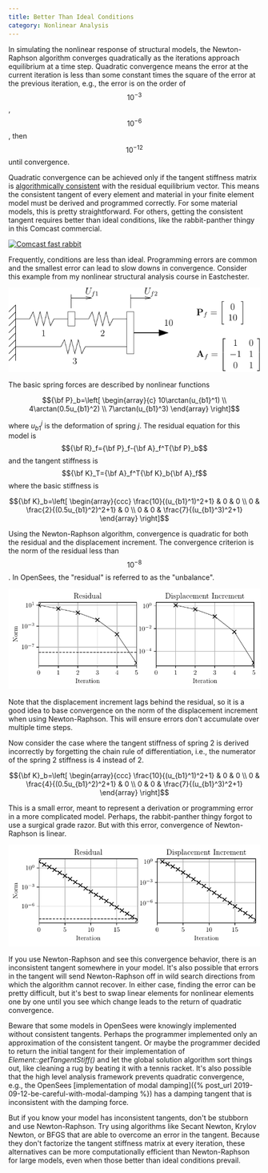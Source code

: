 ```yaml
---
title: Better Than Ideal Conditions
category: Nonlinear Analysis
---
```


In simulating the nonlinear response of structural models, the Newton-Raphson
algorithm converges quadratically as the iterations approach equilibrium at a
time step. Quadratic convergence means the error at the current iteration is
less than some constant times the square of the error at the previous
iteration, e.g., the error is on the order of $$10^{-3}$$, $$10^{-6}$$,
then $$10^{-12}$$ until convergence.

Quadratic convergence can be achieved only if the tangent stiffness matrix is
[algorithmically consistent](https://doi.org/10.1016/0045-7825(85)90070-2)
with the residual equilibrium vector. This means
the consistent tangent of every element and material in your finite element
model must be derived and programmed correctly. For some material models, this
is pretty straightforward. For others, getting the consistent tangent requires
better than ideal conditions, like the rabbit-panther thingy in this Comcast
commercial.

[![Comcast fast rabbit](http://img.youtube.com/vi/h16qMJ_LCyg/0.jpg)](http://www.youtube.com/watch?v=h16qMJ_LCyg "Comcast fast rabbit")

Frequently, conditions are less than ideal. Programming errors are common and
the smallest error can lead to slow downs in convergence. Consider this example
from my nonlinear structural analysis course in Eastchester.

![Two DOF model with three springs](/assets/images/Spring2DOF.png)

The basic spring forces are described by nonlinear functions

$${\bf P}_b=\left[
\begin{array}{c}
10\arctan(u_{b1}^1) \\
4\arctan(0.5u_{b1}^2) \\
7\arctan(u_{b1}^3)
\end{array}
\right]$$

where $u_{b1}^j$ is the deformation of spring _j_. The residual equation for
this model is $${\bf R}_f={\bf P}_f-{\bf A}_f^T{\bf P}_b$$ and the tangent
stiffness is $${\bf K}_T={\bf A}_f^T{\bf K}_b{\bf A}_f$$ where the basic
stiffness is

$${\bf K}_b=\left[
\begin{array}{ccc}
\frac{10}{(u_{b1}^1)^2+1} & 0 & 0 \\
0 & \frac{2}{(0.5u_{b1}^2)^2+1} & 0 \\
0 & 0 & \frac{7}{(u_{b1}^3)^2+1}
\end{array}
\right]$$

Using the Newton-Raphson algorithm, convergence is quadratic for both the
residual and the displacement increment. The convergence criterion is the
norm of the residual less than $$10^{-8}$$.  In OpenSees, the
"residual" is referred to as the "unbalance".

![Convergence of Newton-Raphson using consistent tangent](/assets/images/NewtonRaphsonConsistent.png)

Note that the displacement increment lags behind the residual, so it is a
good idea to base convergence on the norm of the displacement increment when
using Newton-Raphson. This will ensure errors don't accumulate over multiple
time steps.

Now consider the case where the tangent stiffness of spring 2 is derived
incorrectly by forgetting the chain rule of differentiation, i.e., the
numerator of the spring 2 stiffness is 4 instead of 2.

$${\bf K}_b=\left[
\begin{array}{ccc}
\frac{10}{(u_{b1}^1)^2+1} & 0 & 0 \\
0 & \frac{4}{(0.5u_{b1}^2)^2+1} & 0 \\
0 & 0 & \frac{7}{(u_{b1}^3)^2+1}
\end{array}
\right]$$

This is a small error, meant to represent a derivation or programming error in
a more complicated model. Perhaps, the rabbit-panther thingy forgot to use a
surgical grade razor. But with this error, convergence of Newton-Raphson is
linear.

![Convergence of Newton-Raphson using inconsistent tangent](/assets/images/NewtonRaphsonInconsistent.png)

If you use Newton-Raphson and see this convergence behavior, there is an
inconsistent tangent somewhere in your model. It's also possible that errors
in the tangent will send Newton-Raphson off in wild search directions from
which the algorithm cannot recover. In either case, finding the error can be
pretty difficult, but it's best to swap linear elements for nonlinear elements
one by one until you see which change leads to the return of quadratic
convergence.

Beware that some models in OpenSees were knowingly implemented without
consistent tangents. Perhaps the programmer implemented only an approximation
of the consistent tangent. Or maybe the programmer decided to return the
initial tangent for their implementation of _Element::getTangentStiff()_ and
let the global solution algorithm sort things out, like cleaning a rug by
beating it with a tennis racket. It's also possible that the high level analysis
framework prevents quadratic convergence, e.g., the OpenSees
[implementation of modal damping]({% post_url 2019-09-12-be-careful-with-modal-damping %})
has a damping tangent that is inconsistent with the damping force.

But if you know your model has inconsistent tangents, don't be stubborn and
use Newton-Raphson. Try using algorithms like Secant Newton, Krylov Newton, or
BFGS that are able to overcome an error in the tangent. Because they don't
factorize the tangent stiffness matrix at every iteration, these alternatives
can be more computationally efficient than Newton-Raphson for large models,
even when those better than ideal conditions prevail.
